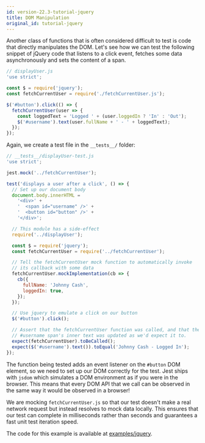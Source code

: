 ```yaml
---
id: version-22.3-tutorial-jquery
title: DOM Manipulation
original_id: tutorial-jquery
---
```


Another class of functions that is often considered difficult to test is code that directly manipulates the DOM. Let's see how we can test the following snippet of jQuery code that listens to a click event, fetches some data asynchronously and sets the content of a span.

```javascript
// displayUser.js
'use strict';

const $ = require('jquery');
const fetchCurrentUser = require('./fetchCurrentUser.js');

$('#button').click(() => {
  fetchCurrentUser(user => {
    const loggedText = 'Logged ' + (user.loggedIn ? 'In' : 'Out');
    $('#username').text(user.fullName + ' - ' + loggedText);
  });
});
```

Again, we create a test file in the `__tests__/` folder:

```javascript
// __tests__/displayUser-test.js
'use strict';

jest.mock('../fetchCurrentUser');

test('displays a user after a click', () => {
  // Set up our document body
  document.body.innerHTML =
    '<div>' +
    '  <span id="username" />' +
    '  <button id="button" />' +
    '</div>';

  // This module has a side-effect
  require('../displayUser');

  const $ = require('jquery');
  const fetchCurrentUser = require('../fetchCurrentUser');

  // Tell the fetchCurrentUser mock function to automatically invoke
  // its callback with some data
  fetchCurrentUser.mockImplementation(cb => {
    cb({
      fullName: 'Johnny Cash',
      loggedIn: true,
    });
  });

  // Use jquery to emulate a click on our button
  $('#button').click();

  // Assert that the fetchCurrentUser function was called, and that the
  // #username span's inner text was updated as we'd expect it to.
  expect(fetchCurrentUser).toBeCalled();
  expect($('#username').text()).toEqual('Johnny Cash - Logged In');
});
```

The function being tested adds an event listener on the `#button` DOM element, so we need to set up our DOM correctly for the test. Jest ships with `jsdom` which simulates a DOM environment as if you were in the browser. This means that every DOM API that we call can be observed in the same way it would be observed in a browser!

We are mocking `fetchCurrentUser.js` so that our test doesn't make a real network request but instead resolves to mock data locally. This ensures that our test can complete in milliseconds rather than seconds and guarantees a fast unit test iteration speed.

The code for this example is available at [examples/jquery](https://github.com/facebook/jest/tree/master/examples/jquery).
